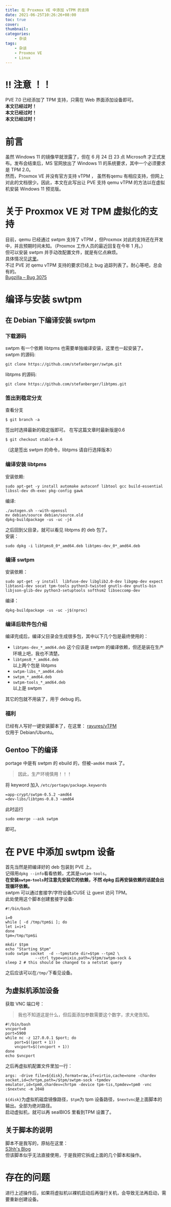 ```yaml
---
title: 在 Proxmox VE 中添加 vTPM 的支持
date: 2021-06-25T10:26:26+08:00
toc: true
cover:
thumbnail:
categories:
    - 杂谈
tags:
    - 杂谈
    - Proxmox VE
    - Linux
---
```


# !! 注意 ！！
PVE 7.0 已经添加了 TPM 支持，只需在 Web 界面添加设备即可。     
**本文已经过时！**    
**本文已经过时！**    
**本文已经过时！**
# 前言
虽然 Windows 11 的镜像早就泄露了，但在 6 月 24 日 23 点 Microsoft 才正式发布。发布会结束后，MS 官网放出了 Windows 11 的系统要求，其中一个必须要求是 TPM 2.0。      
然而，Proxmox VE 并没有官方支持 vTPM ， 虽然有qemu 有相应支持，但网上对此的文档很少。因此，本文在此写出让 PVE 支持 qemu  vTPM 的方法以在虚拟机安装 Windows 11 预览版。    
# 关于 Proxmox VE 对 TPM 虚拟化的支持
目前，qemu 已经通过 swtpm 支持了 vTPM ，但Proxmox 对此的支持还在开发中，并且预期时间未知。（Proxmox 工作人员的最近回复在今年 1 月。）     
但可以安装 swtpm 并手动改配置文件，就是有亿点麻烦。      
具体情况见[这里](https://forum.proxmox.com/threads/vtpm-support-do-we-have-guide-to-add-the-vtpm-support.56982/)。      
不过 PVE 对 qemu vTPM 支持的要求已经上 bug 追踪列表了。耐心等吧，总会有的。     
[Bugzilla – Bug 3075](https://bugzilla.proxmox.com/show_bug.cgi?id=3075)     
# 编译与安装 swtpm
## 在 Debian 下编译安装 swtpm
### 下载源码
swtpm 有一个依赖 libtpms 也需要单独编译安装，这里也一起安装了。    
swtpm 的源码:

    git clone https://github.com/stefanberger/swtpm.git
libtpms 的源码:

    git clone https://github.com/stefanberger/libtpms.git
### 签出到稳定分支
查看分支

    $ git branch -a
签出时选择最新的稳定版即可。
在写这篇文章时最新版是0.6

    $ git checkout stable-0.6
（这是签出 swtpm 的命令，libtpms 请自行选择版本）
### 编译安装 libtpms
安装依赖:

    sudo apt-get -y install automake autoconf libtool gcc build-essential libssl-dev dh-exec pkg-config gawk
编译:
```
./autogen.sh --with-openssl
mv debian/source debian/source.old
dpkg-buildpackage -us -uc -j4
```
之后回到父目录，就可以看见 libtpms 的 deb 包了。    
安装：

    sudo dpkg -i libtpms0_0*_amd64.deb libtpms-dev_0*_amd64.deb
### 编译 swtpm
安装依赖：

    sudo apt-get -y install  libfuse-dev libglib2.0-dev libgmp-dev expect libtasn1-dev socat tpm-tools python3-twisted gnutls-dev gnutls-bin  libjson-glib-dev python3-setuptools softhsm2 libseccomp-dev
编译：

    dpkg-buildpackage -us -uc -j$(nproc)
### 编译后软件包介绍
编译完成后，编译父目录会生成很多包，其中以下几个包是最终使用的：
+ `libtpms-dev_*_amd64.deb` 这个应该是 swtpm 的编译依赖，但还是装在生产环境上吧，我也不清楚。
+ `libtpms0_*_amd64.deb`   
以上两个包是 libtpms
+ `swtpm-libs_*_amd64.deb`
+ `swtpm_*_amd64.deb`
+ `swtpm-tools_*_amd64.deb`    
以上是 swtpm

其它的包就不用装了，用于 debug 的。
### 福利
已经有人写好一键安装脚本了，在这里：
[rayures/vTPM](https://github.com/rayures/vTPM)   
仅用于 Debian/Ubuntu。
## Gentoo 下的编译
portage 中是有 swtpm 的 ebuild 的，但被`~amd64` mask 了。     
> 因此，生产环境慎用！！！

将 keyword 加入 `/etc/portage/package.keywords`

    =app-crypt/swtpm-0.5.2 ~amd64
    =dev-libs/libtpms-0.8.3 ~amd64

此时运行

    sudo emerge --ask swtpm
即可。
# 在 PVE 中添加 swtpm 设备
首先当然是把编译好的 deb 包装到 PVE 上。    
记得用`dpkg --info`看看依赖，尤其是`swtpm-tools`。   
**在安装`swtpm-tools`时注意先安装它的依赖，不然 dpkg 后再安装依赖的话就会出现循环依赖。**   
swtpm 可以通过套接字/字符设备/CUSE 让 guest 访问 TPM。     
此处使用这个脚本创建套接字设备:
```
#!/bin/bash

i=0
while [ -d /tmp/tpm$i ]; do
let i=i+1
done
tpm=/tmp/tpm$i

mkdir $tpm
echo "Starting $tpm"
sudo swtpm socket  -d --tpmstate dir=$tpm --tpm2 \
             --ctrl type=unixio,path=/$tpm/swtpm-sock &
sleep 2 # this should be changed to a netstat query
```
之后应该可以在`/tmp/`下看见设备。    
## 为虚拟机添加设备
获取 VNC 端口号：
> 我也不知道这是什么，但后面添加参数需要这个数字，求大佬告知。
```
#!/bin/bash
vncport=0
port=5900
while nc -z 127.0.0.1 $port; do
    port=$((port + 1))
    vncport=$((vncport + 1))
done
echo $vncport
```
之后再虚拟机配置文件里加一行：

    args: -drive file=${disk},format=raw,if=virtio,cache=none -chardev socket,id=chrtpm,path=/$tpm/swtpm-sock -tpmdev emulator,id=tpm0,chardev=chrtpm -device tpm-tis,tpmdev=tpm0 -vnc :$nextvnc -m 2048
`${disk}`为虚拟机磁盘镜像路径，`$tpm`为 tpm 设备路径，`$nextvnc`是上面脚本的输出。全部为绝对路径。   
启动虚拟机，就可以再 sealBIOS 里看到TPM 设置了。

## 关于脚本的说明
脚本不是我写的，原帖在这里：    
[S3hh's Blog](https://s3hh.wordpress.com/2018/06/03/tpm-2-0-in-qemu/)    
但该脚本似乎无法直接使用，于是我把它拆成上面的几个脚本和操作。

# 存在的问题
进行上述操作后，如果将虚拟机以裸机启动后再强行关机，会导致无法再启动，需要重新创建设备。